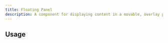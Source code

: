 ```yaml
---
title: Floating Panel
description: A component for displaying content in a movable, overlay panel that floats above other elements.
---
```


## Usage
